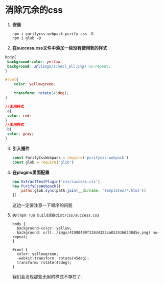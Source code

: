 # 消除冗余的css

1. **安装**

   ~~~
   npm i purifycss-webpack purify-css -D
   npm i glob -D
   ~~~

2.  **在success.css文件中添加一些没有使用到的样式**

   ~~~css
   body{
   	background-color: yellow;
   	background: url(imgs/school_all.png) no-repeat;
   }
   
   #root{
       color: yellowgreen;
   
       transform: rotate(45deg);
   }
   
   //无用样式
   .a{
   	color: red;
   }
   //无用样式
   .b{
   	color: gray;
   }
   ~~~

3. **引入插件**

   ~~~js
   const PurifyCssWebpack = require('purifycss-webpack')
   const glob = require('glob')
   ~~~

4. **在plugins里面配置**

   ~~~js
   new ExtractTextPlugin('css/success.css'),
   new PurifyCssWebpack({
       paths:glob.sync(path.join(__dirname, 'templates/*.html'))
   })
   ~~~

   这边一定要注意一下顺序的问题

5. `执行npm run build观察dist/css/success.css`

   ~~~
   body {
     background-color: yellow;
     background: url(../imgs/41080489f328d4323ca05243663d8d5e.png) no-repeat;
   }
   
   #root {
     color: yellowgreen;
     -webkit-transform: rotate(45deg);
     transform: rotate(45deg);
   }
   ~~~

   我们会发现那些无用的样式不存在了.